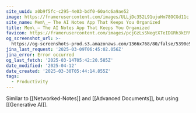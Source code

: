 ```yaml
---
site_uuid: a0b9f5fc-c295-4e03-bdf0-60a4c6a9ae52
image: https://framerusercontent.com/images/ULLjDc352L91ujuHm78OCGd11c.png
site_name: Mem\_– The AI Notes App That Keeps You Organized
title: Mem\_– The AI Notes App That Keeps You Organized
favicon: https://framerusercontent.com/images/pcjGzLsSNegtXTeIDGRh3kERV4Y.png
og_screenshot_url: >-
  https://og-screenshots-prod.s3.amazonaws.com/1366x768/80/false/5390e5cc603274d497ea7c42566c921108e8f9a2d7b193155c17f74ac4e4577b.jpeg
jina_last_request: '2025-03-09T06:45:02.056Z'
jina_error: Error occurred
og_last_fetch: '2025-03-14T05:42:20.585Z'
date_modified: '2025-04-12'
date_created: '2025-03-30T05:44:14.855Z'
tags:
  - Productivity
---
```



























Similar to [[Networked-Notes]] and [[Advanced Documents]], but using [[Generative AI]].
